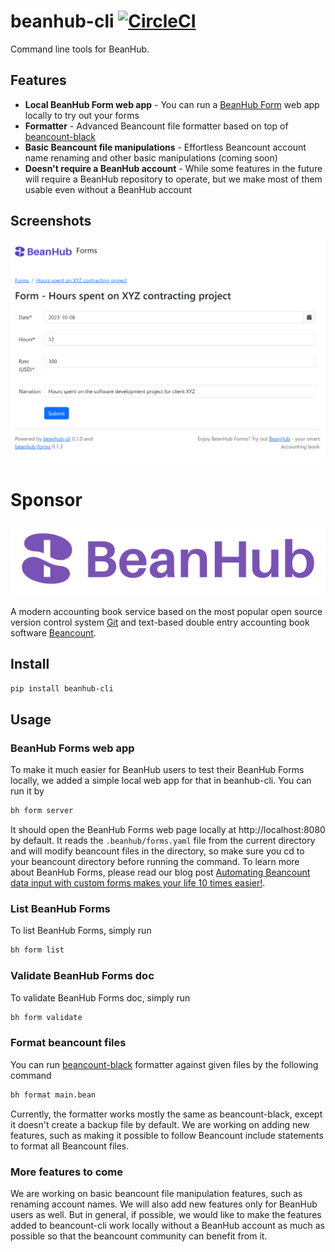 # beanhub-cli [![CircleCI](https://dl.circleci.com/status-badge/img/gh/LaunchPlatform/beanhub-cli/tree/master.svg?style=svg)](https://dl.circleci.com/status-badge/redirect/gh/LaunchPlatform/beanhub-cli/tree/master)
Command line tools for BeanHub.

## Features

- **Local BeanHub Form web app** - You can run a [BeanHub Form](https://beanhub.io/blog/2023/07/31/automating-beancount-data-input-with-beanhub-custom-forms/) web app locally to try out your forms
- **Formatter** - Advanced Beancount file formatter based on top of [beancount-black](https://github.com/LaunchPlatform/beancount-black)
- **Basic Beancount file manipulations** - Effortless Beancount account name renaming and other basic manipulations (coming soon)
- **Doesn't require a BeanHub account** - While some features in the future will require a BeanHub repository to operate, but we make most of them usable even without a BeanHub account

## Screenshots

<p align="center">
  <a href="https://beanhub.io"><img src="https://github.com/LaunchPlatform/beanhub-cli/raw/master/assets/forms-screenshot.png?raw=true" alt="BeanHub Forms Screenshot" /></a>
</p>

# Sponsor

<p align="center">
  <a href="https://beanhub.io"><img src="https://github.com/LaunchPlatform/beanhub-cli/raw/master/assets/beanhub.svg?raw=true" alt="BeanHub logo" /></a>
</p>

A modern accounting book service based on the most popular open source version control system [Git](https://git-scm.com/) and text-based double entry accounting book software [Beancount](https://beancount.github.io/docs/index.html).

## Install

```bash
pip install beanhub-cli
```
## Usage

### BeanHub Forms web app

To make it much easier for BeanHub users to test their BeanHub Forms locally, we added a simple local web app for that in beanhub-cli.
You can run it by

```bash
bh form server
```

It should open the BeanHub Forms web page locally at http://localhost:8080 by default.
It reads the `.beanhub/forms.yaml` file from the current directory and will modify beancount files in the directory, so make sure you cd to your beancount directory before running the command.
To learn more about BeanHub Forms, please read our blog post [Automating Beancount data input with custom forms makes your life 10 times easier!](https://beanhub.io/blog/2023/07/31/automating-beancount-data-input-with-beanhub-custom-forms/).

### List BeanHub Forms

To list BeanHub Forms, simply run

```bash
bh form list
```
### Validate BeanHub Forms doc

To validate BeanHub Forms doc, simply run

```bash
bh form validate
```

### Format beancount files

You can run [beancount-black](https://github.com/LaunchPlatform/beancount-black) formatter against given files by the following command

```bash
bh format main.bean
```

Currently, the formatter works mostly the same as beancount-black, except it doesn't create a backup file by default.
We are working on adding new features, such as making it possible to follow Beancount include statements to format all Beancount files.

### More features to come

We are working on basic beancount file manipulation features, such as renaming account names.
We will also add new features only for BeanHub users as well.
But in general, if possible, we would like to make the features added to beancount-cli work locally without a BeanHub account as much as possible so that the beancount community can benefit from it.
